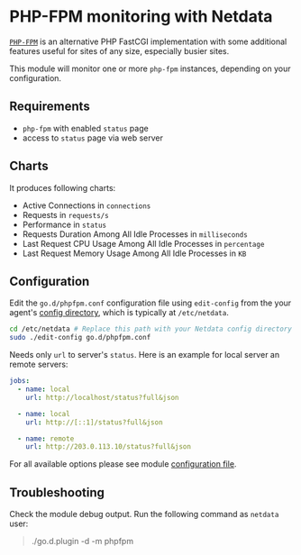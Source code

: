 # PHP-FPM monitoring with Netdata

[`PHP-FPM`](https://php-fpm.org/) is an alternative PHP FastCGI implementation with some additional features useful for sites of any size, especially busier sites.

This module will monitor one or more `php-fpm` instances, depending on your configuration.

## Requirements

-   `php-fpm` with enabled `status` page
-   access to `status` page via web server

## Charts

It produces following charts:

-   Active Connections in `connections`
-   Requests in `requests/s`
-   Performance in `status`
-   Requests Duration Among All Idle Processes in `milliseconds`
-   Last Request CPU Usage Among All Idle Processes in `percentage`
-   Last Request Memory Usage Among All Idle Processes in `KB`

## Configuration

Edit the `go.d/phpfpm.conf` configuration file using `edit-config` from the your agent's [config
directory](/docs/step-by-step/step-04.md#find-your-netdataconf-file), which is typically at `/etc/netdata`.

```bash
cd /etc/netdata # Replace this path with your Netdata config directory
sudo ./edit-config go.d/phpfpm.conf
```

Needs only `url` to server's `status`. Here is an example for local server an remote servers:

```yaml
jobs:
  - name: local
    url: http://localhost/status?full&json

  - name: local
    url: http://[::1]/status?full&json

  - name: remote
    url: http://203.0.113.10/status?full&json
```

For all available options please see module [configuration file](https://github.com/netdata/go.d.plugin/blob/master/config/go.d/phpfpm.conf).

## Troubleshooting

Check the module debug output. Run the following command as `netdata` user:

> ./go.d.plugin -d -m phpfpm
